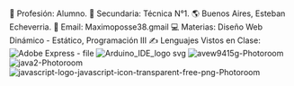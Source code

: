 🤵 Profesión: Alumno.
🏫 Secundaria: Técnica N°1.
🌎 Buenos Aires, Esteban Echeverria.
📧 Email: Maximoposse38.gmail
💻 Materias: Diseño Web Dinámico - Estático, Programación III 
✍ Lenguajes Vistos en Clase:
![Adobe Express - file](https://github.com/user-attachments/assets/23cda52f-7c20-47f2-a52c-2998222ec136)
![Arduino_IDE_logo svg](https://github.com/user-attachments/assets/817aaf32-0608-4d7c-9d70-eb5dca0a63b2)
![avew9415g-Photoroom](https://github.com/user-attachments/assets/7c9b64db-c729-418d-abdd-4a83192aa571)
![java2-Photoroom](https://github.com/user-attachments/assets/973d8569-efbc-491a-a150-c1be7a1ba5f3)
![javascript-logo-javascript-icon-transparent-free-png-Photoroom](https://github.com/user-attachments/assets/80e46214-433d-474d-8a10-09afeee29986)



